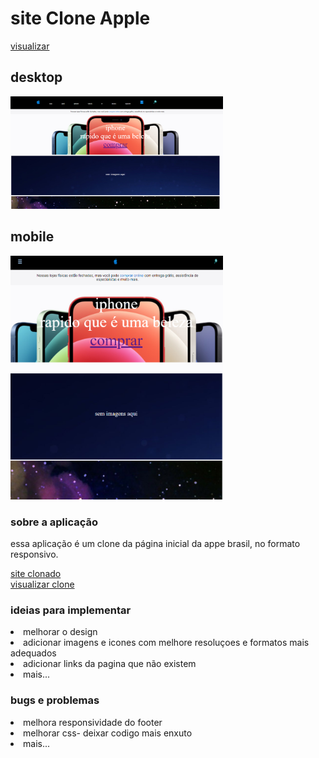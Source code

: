 # site Clone Apple

<a href="https://vilmar-moreira-souza.github.io/siteCloneApple/" target="blank">visualizar</a>
<h2>desktop</h2>
<img src="./img/captura0.png" width="340" alt="print da tela">
<h2>mobile</h2>
<img src="./img/captura1.png" width="340" alt="print da tela">

<h3>sobre a aplicação</h3>


<p>essa aplicação é um clone da página inicial da appe brasil, no formato responsivo. </p>
 <a href="https://www.apple.com/br/ " target="blank"> site clonado</a><br>
 <a href="https://vilmar-moreira-souza.github.io/siteCloneApple/" target="blank">visualizar clone</a>
 

<h3>ideias para implementar</h3>

 <li>melhorar o design</li>
<li> adicionar imagens e icones com melhore resoluçoes e formatos mais adequados</li>
<li> adicionar links da pagina que não existem</li>
<li> mais...</li>

<h3>bugs e problemas</h3>
<li>melhora responsividade do footer</li>
<li>melhorar css- deixar codigo mais enxuto  </li>
<li> mais...</li>
